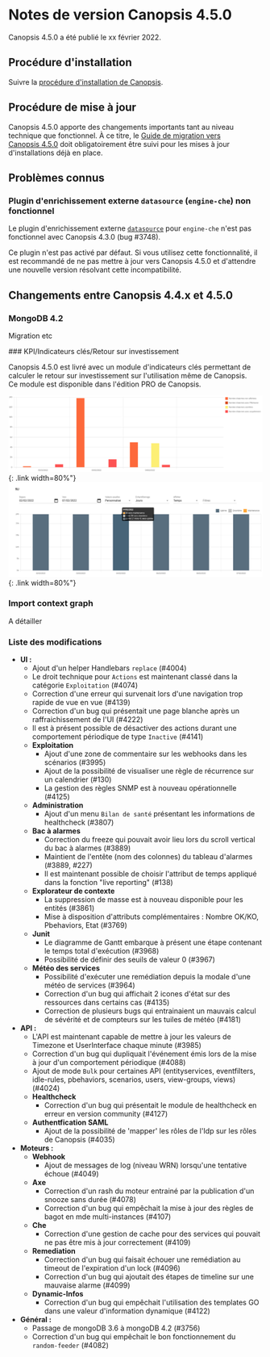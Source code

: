 # Notes de version Canopsis 4.5.0

Canopsis 4.5.0 a été publié le xx février 2022.

## Procédure d'installation

Suivre la [procédure d'installation de Canopsis](../guide-administration/installation/index.md).

## Procédure de mise à jour

Canopsis 4.5.0 apporte des changements importants tant au niveau technique que fonctionnel. À ce titre, le [Guide de migration vers Canopsis 4.5.0](migration/migration-4.5.0.md) doit obligatoirement être suivi pour les mises à jour d'installations déjà en place.

## Problèmes connus

### Plugin d'enrichissement externe `datasource` (`engine-che`) non fonctionnel

Le plugin d'enrichissement externe [`datasource`](../guide-administration/moteurs/moteur-che.md#activation-des-plugins-denrichissement-externe-datasource) pour `engine-che` n'est pas fonctionnel avec Canopsis 4.3.0 (bug #3748).

Ce plugin n'est pas activé par défaut. Si vous utilisez cette fonctionnalité, il est recommandé de ne pas mettre à jour vers Canopsis 4.5.0 et d'attendre une nouvelle version résolvant cette incompatibilité.

## Changements entre Canopsis 4.4.x et 4.5.0

### MongoDB 4.2

Migration etc

### KPI/Indicateurs clés/Retour sur investissement

Canopsis 4.5.0 est livré avec un module d'indicateurs clés permettant de calculer le retour sur investissement sur l'utilisation même de Canopsis.  
Ce module est disponible dans l'édition PRO de Canopsis.

![kpi-screenshot1](./img/4.5.0-kpi-screenshot1.png){: .link width=80%"}
![kpi-screenshot2](./img/4.5.0-kpi-screenshot2.png){: .link width=80%"}

### Import context graph

A détailler

### Liste des modifications

*  **UI :**
    * Ajout d'un helper Handlebars `replace` (#4004)
    * Le droit technique pour `Actions` est maintenant classé dans la catégorie `Exploitation` (#4074)
    * Correction d'une erreur qui survenait lors d'une navigation trop rapide de vue en vue (#4139)
    * Correction d'un bug qui présentait une page blanche après un raffraichissement de l'UI (#4222)
    * Il est à présent possible de désactiver des actions durant une comportement périodique de type `Inactive` (#4141)
    * **Exploitation**
        * Ajout d'une zone de commentaire sur les webhooks dans les scénarios (#3995)
        * Ajout de la possibilité de visualiser une règle de récurrence sur un calendrier (#130)
        * La gestion des règles SNMP est à nouveau opérationnelle (#4125)
    * **Administration**
        * Ajout d'un menu `Bilan de santé` présentant les informations de healthcheck (#3807)
    * **Bac à alarmes**
        * Correction du freeze qui pouvait avoir lieu lors du scroll vertical du bac à alarmes (#3889)
        * Maintient de l'entête (nom des colonnes) du tableau d'alarmes (#3889, #227)
        * Il est maintenant possible de choisir l'attribut de temps appliqué dans la fonction "live reporting" (#138)
    * **Explorateur de contexte**
        * La suppression de masse est à nouveau disponible pour les entités (#3861)
        * Mise à disposition d'attributs complémentaires : Nombre OK/KO, Pbehaviors, Etat (#3769)
    * **Junit**
        * Le diagramme de Gantt embarque à présent une étape contenant le temps total d'exécution (#3968)
        * Possibilité de définir des seuils de valeur 0 (#3967)
    * **Météo des services**
        * Possibilité d'exécuter une remédiation depuis la modale d'une météo de services (#3964)
        * Correction d'un bug qui affichait 2 icones d'état sur des ressources dans certains cas (#4135)
        * Correction de plusieurs bugs qui entrainaient un mauvais calcul de sévérité et de compteurs sur les tuiles de météo (#4181)
*  **API :**
    * L'API est maintenant capable de mettre à jour les valeurs de Timezone et UserInterface chaque minute (#3985)
    * Correction d'un bug qui dupliquait l'événement émis lors de la mise à jour d'un comportement périodique (#4088)
    * Ajout de mode `Bulk` pour certaines API (entityservices, eventfilters, idle-rules, pbehaviors, scenarios, users, view-groups, views) (#4024)
    * **Healthcheck**
        * Correction d'un bug qui présentait le module de healthcheck en erreur en version community (#4127)
    * **Authentfication SAML**
        * Ajout de la possibilité de 'mapper' les rôles de l'Idp sur les rôles de Canopsis (#4035)
*  **Moteurs :**
    * **Webhook**
        * Ajout de messages de log (niveau WRN) lorsqu'une tentative échoue (#4049)
    * **Axe**
        * Correction d'un rash du moteur entrainé par la publication d'un snooze sans durée (#4078)
        * Correction d'un bug qui empêchait la mise à jour des règles de bagot en mde multi-instances (#4107)
    * **Che**
        * Correction d'une gestion de cache pour des services qui pouvait ne pas être mis à jour correctement (#4109)
    * **Remediation**
        * Correction d'un bug qui faisait échouer une remédiation au timeout de l'expiration d'un lock (#4096)
        * Correction d'un bug qui ajoutait des étapes de timeline sur une mauvaise alarme (#4099)
    * **Dynamic-Infos**
        * Correction d'un bug qui empêchait l'utilisation des templates GO dans une valeur d'information dynamique (#4122)
*  **Général :**
    * Passage de mongoDB 3.6 à mongoDB 4.2 (#3756)
    * Correction d'un bug qui empêchait le bon fonctionnement du `random-feeder` (#4082)
